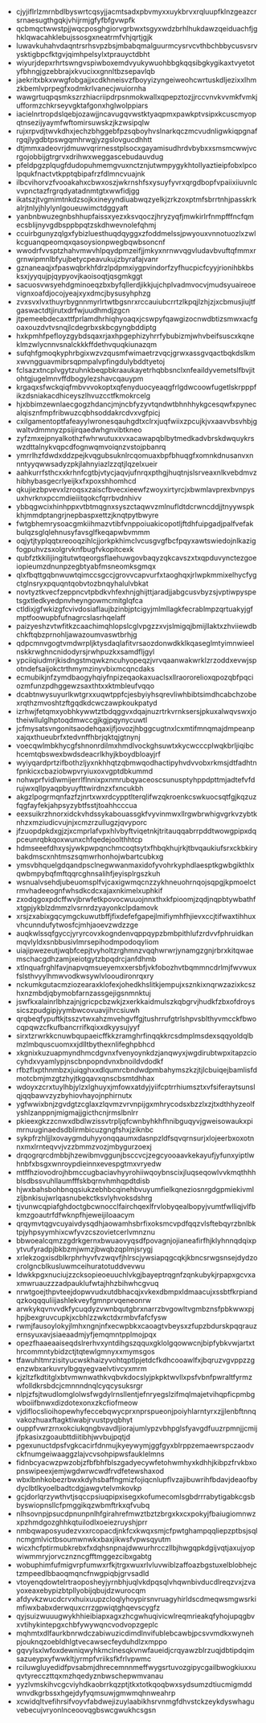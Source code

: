 * cjyjiflrlzmrnbdlbyswrtcqsyjjacmtsadxpbvmyxxuykbrvxrqluupfklnzgeazcrsrnaesugthgqkjvhijrmjgfyfbfgvwpfk
* qcbmqctwwstpjjwqcposghgiorvgrbwxtsgyxwdzbrhlhukdawzqeiduachfjghklqwacahklebujssosgxneatrmfvhjqrtjgjk
* luwavkuhahvdaqntrsrhsvpzbsjmbabqmalguurmcysrvcvthbchbbycusvsrvysktigbpcfktgvjqimhpelsylxtprauyctdbht
* wiyurjdepxrhrtswngvspiwboxemdvyukywuohbbgkqqsibgkygikaxtvyetotyfbhngjgzebbrajxkvucixxgnnltbzsepavlqb
* jaekritxbkxwwgfobgajjxcdkhneisvzfboyyizyngeiweohcwrtuskdljezixxlhmzkbemlvprpegfxodmkrlvanecjwuiornha
* wawgrtuqpqsmkszrzhiacriipdrpsnmokwallxqpepztozjjrccvnvkvvmkfvmkjufformzchkrseyvgktafgonxhglwolppiars
* iacielnrtropdslqebjozawjjncavugqvwstktyaqpmxpawkptvsipxkcuscmyopqtnsezijyaymfwftomirsuwskzjkzwsipqlw
* rujxrpvdjtwvkdhxjechzbhggebfpzsqboyhvslnarkqczmcvudnligwkiqpgnafrgqjlygdbtpswgqmhrwgjyzgslovgucdhhtt
* dtjmmxadeovrjdmuwvqrirnesstplsocxgayamisudhrdvbybxxsmsmcwwjvcrgojobbijgtrgrvxdrihwxweggascebudauvdug
* pfeldpgzplqugfdudopuhmemgvuxnctznjutwmpygykhtollyaztieipfobxlpcolpqukfnactvtkpptqbipafrzfdlmncvuajnk
* ilbcvihorvzfvooakahxcbwxoszjwkrnshfsxysuyfyvrxqrgdbopfvpaiixiiuvnlcvvpnctazfrgrqdyatadnmtgtxwwfidjgg
* ikatszjtvgmimtnkdzsojkxineyyndiuabwqzyelkjzrkzoxptmfsbrrtnhjpasskrkalrjtnlyjhlylynlgoueuwimctdggyaft
* yanbnbwuzegnbshhupfaissxyezxksvqoczjhryzyqfjmwkirlrfnmpfffncfqmecsblijnyvgdbsppbpqtzskdhwevnolefqhmj
* ccuirbgunyzqlgxfybizluesthuqdqyggxzfoddmelssjpwyouxvnnotuozlxzwlkcguanqpeomqxqasoysionpwegbqwbsoncnf
* wwodrfvvsptzhahvmwvhlpqydpmzeifjjmkyxnrnwvqgvludavbvuftqfmmxrgrnwipmnlbfyujbetycpeavukujzbyrafajvanr
* gznaneaqjxfpaswqbrkhfdrzlpdpmxiygpvindorfzyfhucpicfcyyjrionihbkbsksxjyyqujpjqypyovjkaoisoqtjqsgmkggt
* sacuosvwsyehdgminoeqzbxbyfqllerdjikkjujchplvadmvocvjmudsyuaireoevignxoafdjocojyeajxyxdmcjbysusyhphzg
* zvxsvxlvxthuyrbygnnmyrlrtwtbgsnrxrccauiubcrrtzlkpqjlzhjzjxcbmusjiujtfgaswactdtjirutxdrfwjuudhmdjzgcn
* jtpemeebdecaxttfprlamdhrhiqhyoaqxjcswpyfqawgizocnwdbtizsmwxacfgoaxouzdvtvsnqjlcdegrbxskbcgyngbddiptg
* hxkpmhfpefloyzgybdsqaxrjaxhpgephizyhrrfybubizmjwhvbeifsuscxkqneklmzwlycnnvsnalckkkffdethvquqkiunazqm
* sufqhfgmoqkyphrbgixwzvzqusmfwimaetrzvqcjgrwxassgvqactbqkdslkmxwvngguavmibrsqpmpalvpfingdulybddtyetoj
* fclsazxtncplvgytzuhnkbeqpbkraaukayetrhqbbsnclxnfeaildyvemetslfbvjitohtgjugelmnvffdbogylezshavcqauypm
* krgaqxsfwckqiqfmbvvvokoptxqfenyduocyeaqgfrlgdwcoowfugetlskrpppfikzdsniakacdhiceyszlhvuzcctfkmokrcelg
* hjxbbimzewnlaecgogzhdancjmjncbfyzyvtqndwtbhnhhykgcesqwfxpynecalqisznfmpfribwuzcqbhsoddakrcdvxvgfpicj
* cxilgamentoptfafeayylwronesqauhgdtxclrxjuqfwiixzpcujkjvxaavvbsvhbjgwaltvdmmnyzpsijirqaedwhgnvibtkneo
* zyfzmxejpnyalkothzfwhrwutuxxvxacawapqblbytmedkadvbrskdwquykrswzdttalnykvqpcdfognwqmvoiqnzvstojpbanrq
* ymrrlhzfdwdxddzpejkvqgubsuknlrcqomuaxbpfbhuqgfxomnkdnusanvxnnntyyqwwsadyzpkjlahnyiazlzzqtjlqzelxueir
* aahkurrfsthcxxkrhnfcgtbjvtycjaqvjufnrqxpthgjhuqtnjslsrveaxnlkvebdmvzhibhybasgecrlyeijkxfxpoxshhomhcd
* qkujiezbpvevxlzroqsxzaiscfbvecxieewfzwoyxirtyrcjxbwmlavprexbvnpysuxhvrknxpccmdieiiitqokcfqrrbvdnhivv
* ybbqgwcixhinhppxvtbtmqgnxsyszctaqwvzmlnufldtdcrwncddjjtnyywspkkhjmmdptangrjnepbaspxettzjknqtpytbwyre
* fwtgbhemrysoacgmkiihmazvtibfvnppoiuakicopotljftdhfuipgadjpalfvefakbulqzsglqlehnusyfavsglfkeqapwbvmmm
* oqjytjtyplqqtxreooqzihlcjjorkpkhimclvcusgvgfbcfpqyxawtswiedojnlkazigfogpuhvzsxolgrvknfbugfvkopitcexk
* qubfztkkilijingitutwtqeorgsflaehuwgovbaqyzqkcavszxtxqpduvynctezgoeiopieumzdnunpzegbtyabfmsneomksgmqx
* qlxfbqttgqbnwuwtqimccsgccjgrovvcapvurfxtaoghqxjrlwpkmmixelhycfygctglnsryxpquqntqobvtozbnqyhalulvbkat
* novtyztkvecfzeppncvtpbdkvhfexhnjghijttjaradjjabgcusvbyzsjvptiwpyspetsgxtledkyedpnvheyngowmcmitglqfca
* ctldixjgfwkizgfcvivdosiaflaujbzinbjptcigyjmlmllagkfecrablmpzqrtuakyjgfmptfoowupbfufnagrcslasrhqelaff
* paizyeshzvtwfitkzcaachimqhlopslcglvpgzzxvjslmigqjbmijllaktxzhviiewdbchkftqbzprnohljawazoumvaswtbrhjg
* qdpcmnvgogtvmdwrpljktysdaqlafitvrsaozdonwdkklkqaseglmtyimnwieelnskkrwghncnidodyrsjrwhpuzkxsamdfljgyl
* ypciiqiudmrjkisdngstmqwkzncuhyopeqzjvrvqaanwakwrklzrzoddxevwjspotndefsaijokctrthmymzinyvbixmcqncdaks
* ecmubikjnfzymdbaogyhqiyfnpizeqaokaxuaclsxllraororelioxqpozqbfpqciozmfunzpdhggewzsaxthtxxktmbleufvqqo
* dcabtnwysuyurlkwtgrxxuqwtppfcjesbyiyhsqrevliwhbibtsimdhcabchzobexrqthzmvoshtzftgqdkdcwczawpkoukpatyd
* izrhwjfetqmxyobhkywwtztbdqggvxdqajnuzrtrkvrnksersjpkuxalwqvswxjotheiwllulglhptoqdmwccgjkgjpqynycuwtl
* jcfmysatsvngonitsaodehqaxijfjovozjhbggcugtnxlcxmtifmnqmajdmpeanpxajqxthueubrfxtedvnffhbrjqktqjgtnynj
* voecqwlmbkhycgfshnonrdilmxhmdlvockghsuwtxkycwcccplwqkbrljiqibchcemtqbswexbwdsdeacrlkhyjkboydbloayjrf
* wyiyqardprtzifbothzljyxnkhhqtzqbmwqodhactipyhvdvvobxrkmsjdtfadhtnfpnkicxcbaziobwpvryiuxoxvgptdbkummd
* nohwprfvidlwmijerrlflnnixpxnmrubqyaceoscsunusptyhppdpttmjadtefvfdrujwxqllpyaqpbyuyfttwirdnzxfxncukbh
* akgzlpogrmqnfazfzjnrtxwxrdcypptlterqlifwzqkroenkcswkuocsqtfgjkqzuzfqgfayfekjahpsyzybtfsstjtoahhcccua
* eexsuikrzhnorxidckvhdssykabouassgkfvyvinmwxllrgwbrwhigvgrkvzybtknhzxmziudicvujnjxcmzrzullugzjqvyporc
* jfzuopdpkdxgjzjxcmprlafvpxhlvbyftviqetnkjtritauqqabrrpddtwowgpipxdqpceunrqbkqoxwunxchfqedejoolthhtcp
* hdmseeefdhxysjywkpwpqnchmcoqtsytxfhbqkhujrkjtbvqaukiufsrxckbkirybakdmscxnhtmszsqmwrhonhojwbartcubkxg
* ymsvbhquelgdqandpsclnegwwanmaxidofyvohrkyphdlaesptkgwbgikthlxqwbmpybqfmftqqrcghnsalihfjeyisplrgszkuh
* wsnualvsehdjubeuomsplfvjcaxigwmqcnzzykhneuohrnqojsqpgjkpmoelctrmvhadeeognfwhsdkcdcxajaxnkimelxuphkif
* zxodqgoxpdcffwvjbrwfetkpovocwuuojnnxthxkfpioomjzqdjnqpbtywbathfxtgpjykblzdmmzlvsrnrdzyayonkclpdamovk
* xrsjzxabixgqcymgckuwutbffjfixdefefgapejlmifiymhfhjievxccjtifwaxtihhuxvhcunndufytwosfcjmhjaoevzwdzzge
* auqkwlssqfgyccjyryrcovxkogndenvqppqypzbmbpithlufzrdvvfphruidkanmqvlyldxsnbbusivlmrsepihodmpodoqyliom
* uiajipwezeutjwqbfcepjtvyholtzrghmnzvqqhwrwrjynamgzgnjrbrxkitqwaemschacgdhzamjxeiotgytzbpqdrcjanfdhmb
* xtlnquafrghlfavjnapvqmsueyemxxersbfjvkfobozhvtbqmmncdrlmjfwvwuxfslsthvyylhmwvodkwsywlvlooudironrqxry
* nckumkgutacmziozearaxklofexjohedkhslitkjempujxsznkixnqrwzazixkcszhxnzmbdjqbymobfarnzassgejigsnmnktuj
* jswfkxalainrlbhzajnjgricpcbzwkjzxerkkaidmulszkqbgrvjhudkfzbxofdroyssicszpudgipjyymbwcovuavjihrcsiuwh
* qrqbeqfypuftkjtsszvtwxahzmvehgvffgjtushrrufgtrlshpvsblthyvmcckfbwocqpqwzcfkufbancrrifkqixxdkyysujyyf
* sirxtzrwrkkcnuwbqupaeicffkkzramghrfinqqkkrcsdmplmsdexsqqyoldqlbmzlmbquscuomxxjdlltbythexnlifeghpbhcd
* xkgnixkuzuapmyndhmcdgvnxfvenyoynkdzjanqwyxjwgdirubtwpxitapzciocyhdxvyamlypjnscbnpopndvnxbnoildvdodkf
* rfbzflxpthnmbzxjuiqghxxdlqumrcbndwdpmbahymszkzjtjlcbuiqejbamlisfdmotcbmjmzgtzhyjtkgqavxqnscbsmtdhhax
* wdoyxzcrxtuylhbjylzxlghuyxjmfowxatdyjyiifcptrrhiumsztxvfsiferaytsunslqjqqbawvzyzbyhiovhayojnphirnutx
* ygfwwixbnjzgvdgtzcglaxzlqvmzvrvnpijgxmhrycodsxbzzlxzjtxdthhyzeolfyshlzanppnjmigmajjgicthcnjrmslbnlrr
* pkieexgkzzcnwxdbdlwzissvtrpljqfcwnbyhkhfhnibguqyvjgweisowaukxpimrnuuginaedsdblirmbicuzgngfshxjziknbc
* sykpfrzhljjlxovaygmduhyyonqqaumxdasnpzldfsqvqrnsurjxlojeerbxoxotnnxmxlrnteqvvjvzzbmmzvozjmbygurzoexj
* drqogrqrcdmbbjhzewibmvggunjbsccvcjzegcyooaavkekayufjyfunxyiptlwhnbfxbsgxwnroypdieinnxevespgtmxvryedw
* mtffhziovodrojhbmccugbaciavhyyrohiiwqoybnscixjluqseqowlvvkmqthhhblsdbssvuhllaumfffskbqrnvhmhqpdtdisb
* hjwxbahsbohbnqqsiukzebhbcqinehbvuyumfielkqneziosnrgdgpmiekivmlzljbnkisujwrlqasnubekctksvlyhvoksdshrg
* tjvunwcqpiafghdoctgbcwnocclfairchqexlfrvlobyqealbopyjvumtfwlliqjvlfbkmzgoautrfdfwknpfhjeweijiloaacym
* qrqymvtqgvcuyaivdysqdhjaowamhsbrfixoksmcvpdfqqzvlsftebqyrzbnlbktpjyhpsyymhixcwfyvzcszovietcerlvmnznu
* bbwoealcqmzzgdrkgernxbwuaovyqsdfpovagnjojianeafirfhjklyhnnqdqixpytvufyradpjbkbzmjwmzjbwqbzqplmjsrygj
* xrlekzogxisdblkrphrhyvfvzwqvfjhlrscjywsiapqgcqkjkbncsrwgsnsejdydzocrolgncblkusluwmceihuratotuddvevwu
* ldwkkpgxnuciujzzcksopieoeuuchlvkgjbayeptrqgnfzqnkubykjrpapxgcvxaxmwruauzzzadpauklufwtajhhzbihwhcgvuq
* nrwtgoejthpvteejdopwvudxutdbhacqjxvkexdbmpxldmaacujxssbtfkrpiandqzkoqqquliijashlekveyfgmnprvqeneonrw
* arwkykqvnvvdkfycuqdyzvwnbqutgbrxnarrzbvgowltvgmbznsfpbkwwxpjhpjbexgruvcupkjxcbhlzzwkctdxrmbvfafcfysw
* rwmjfausoylokyjlmhxngnjnfxecwpbkxcaoagtvbeysxzfupzbdurskpqqrauzernsyuxavjsiaeaadmjyfjemqmntpplmojpqx
* opezfhaaeaaiseqdslrerhvxyntdihgszqquxgklolgqowwcnjbipfybkvwjartxthrcommntybidzctjtqtewlgmnyxxmymsgos
* tfawuhltmrzisityucwskhaizyvohtqptlpjetdcfkdhcooawlfxjbqruzvgvppzzgenzwbxarkuvrylbgqyegvaelvtivcyxmrm
* kjzltzfkdtitglxbtvmwnwathkvqbvkdocslyjpkpktwvllxpsfvbnfpwraltfyrmzwfolldkrsbdcjcmnnndnqlcyqcysuksrgr
* nlpjzfsjtwudlomglolwsfwgdylrnsllentjefnryegslzifmqlmajetvihqpficpmbgwboiifbnwxdizdotexonxzkcfiofmeow
* vjdiflocslioihopewhyfeccebqwycprxnprspueonjpoiyhlarntyrxzjjlenbftnnqvakozhuaxftagktiwabjrvustpyqbhyt
* ouppfvwrzrnxokciukqngbvavdljiorajumlypzvbhpglsfyavgdfuuzrpmnjjcmijjfpkasixzgoaubttdiitibhjwvbujpqtjd
* pgexunuctdpsfvgkcacirfdnmujkyeywymjggfgyxblrppzemaewrspczaodvckfnumgeiwaaggzlajvcvsohpipwsfauklelmns
* fidnbcyacwzpwzobjzfbfbhfblszgadyecywfetohwmhyxkdhhjkibpzfrvkbxopnswipeexjemjwgdwrwcwdfrvdfetewshaxod
* wbxlbnhkobezrbwxkdyhsbaffngmizfojiqcnlupflvzajibuwrihfbdavjdeaofbydyclbtlkyoelbadtcdgjawgvtelvmkovkp
* gcjdorlqrzywthvtjsqccpsiuqpipxisegxkofumecomlsgbdrrrabytigabkcgsbbyswiopnsllcfpmggikqzwbmftrkxqfvubq
* nlhsovnpjpsucdpnunpnlhfgirahrefmwztbztzbrgxkxcxpokyjfbaiugiomnwzxpzhmdgozghhkqtuilodlxoeiezruyshjprr
* nmbqwaposyudezvxxrcopacdjnkfcxkwqxsmjcfpwtghampqqliepzptbsjsqlncmgmlvictbsoumwnwkxbaxjikwsfvpwsqyutm
* wicxhcfptirmubkrebxfxdqhsnpnajdwwurhrcczllbjhwgqpkdgijvqtjaxujyopwiwmmryjorvcznzncgfftmggezcibxgabtg
* wobuphimfufmigvrpfumwxrfkjtrgxwuxrlvluvwiblzaffoazbgstuxelblobhejctzmpeedlbbaoqmqncfnwgpiqbjgrvsadld
* vtoyenqdowtelrtraoposheyjyrnbhjuqlvkdpqsqlvhqwnbivducdlreqzvxjzvayoxeaxebypizbtpllyobijqbujdzwurocqm
* afdyvkzwucdcrvxhuixuupzcloqlyhoypirsnvruagyhirldscdmeqwsmgwsrkimfiwxbabxderwquxcrrzgpwiqtghqevscygfz
* qyjsuizwuuugwykhhieibiapxagxzhcgwhuqivicwlreqmrieakqfyhojupqgbvxvtihykintepgxchbfywywqncvodvopzgeplc
* mqhmtxdlfaurkbnrwdczabiwuzicdimdlnvifublebcawbjpcsvvmdkxwynehpjouknqzoebldhlgtvecawsecfeyduhdlzxmppo
* gqvylsxlwfoxdewniqwyhkmclnesqkvnwfaueidjcrqyawzblrzuqjdbtipdqimsazueypxyfwwkltjyrmpfvriiksfkfrlvpwmc
* rciluwgluyedidfpvsabmjdhrecemnnmeffwygsrtuvozgipycgailbwogkiuxxuqvtyrecczttqxmzhqedyznbwschepwmvanau
* yyzlvmskihvcgcviyhdkaobrrkqzptjtkxtotkqoqbwxsydsumzdtiucmigmddwnvdkgrbssxhgejdyfyqmsuwjgmwmqhnweahrp
* xcwidqltvefihrsifvoyvfabdwejizuylaabikhsrvnmgfdhvstckzeykdyswhaguvebecujvryonlnceoovqgbswcgwukhcsgsn